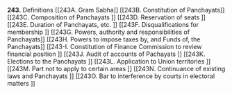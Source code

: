 **243.** Definitions 
[[243A. Gram Sabha]]
[[243B. Constitution of Panchayats]]
[[243C. Composition of Panchayats ]]
[[243D. Reservation of seats ]]
[[243E. Duration of Panchayats, etc. ]]
[[243F. Disqualifications for membership ]]
[[243G. Powers, authority and responsibilities of Panchayats]]
[[243H. Powers to impose taxes by, and Funds of, the Panchayats]]
[[243-I. Constitution of Finance Commission to review financial position ]]
[[243J. Audit of accounts of Pachayats ]]
[[243K. Elections to the Panchayats ]]
[[243L. Application to Union territories ]]
[[243M. Part not to apply to certain areas ]]
[[243N. Continuance of existing laws and Panchayats ]]
[[243O. Bar to interference by courts in electoral matters ]]